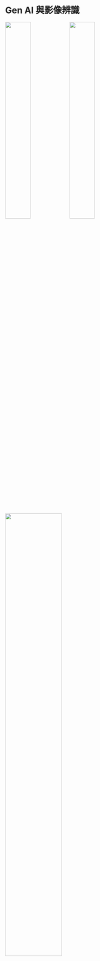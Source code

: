 <h1>Gen AI 與影像辨識</h1>

<img src="https://i.imgur.com/gWxBGNU.jpg" width="40%">
<img src="https://i.imgur.com/Dsh4UGk.jpg" width="40%">
<img src="https://i.imgur.com/yHShrZ1.png" width="60%">
<img src="https://i.imgur.com/rNokjZx.png" width="60%">
<img src="https://i.imgur.com/wpEw8Io.png" width="60%">
<img src="https://i.imgur.com/rxBbtB7.png" width="60%">
<img src="https://i.imgur.com/uHuxTEg.png" width="60%">
<img src="https://i.imgur.com/HhFa6Jl.png" width="60%">
<img src="https://i.imgur.com/1kKND2n.png" width="60%">
<code class="text">
import json
import boto3

s3_client = boto3.client('s3')
tt_client = boto3.client('textract')
ts_client = boto3.client('translate')

def lambda_handler(event, context):
    
    # 需改為自己的 bucket_name 和 file_name
    bucket_name = "<bucket_name>"
    file_name = "HandsOn1_os.png"
    
    result = ""
    result_file_name = 'result.txt'
    
    # 要求 textract 偵測圖片中的文字
    tt_response = tt_client.detect_document_text(
        Document = { 
          'S3Object': {
                'Bucket': bucket_name,
                'Name': file_name
            }
      }
    )
    
    # 處理 textract 回傳的內容
    for item in tt_response['Blocks']:
        if item['BlockType'] == 'LINE':
            result += item['Text'] + ' '
    print('\n\n---文字偵測結果---\n' + result)
    
    # 要求 translate 翻譯文字
    ts_response = ts_client.translate_text(
        Text = result,
        SourceLanguageCode = 'en',
        TargetLanguageCode = 'zh-TW'
    )
    
    # 處理 Translate 回傳結果
    result += ts_response['TranslatedText']
    print('\n\n---文字翻譯結果---\n' + ts_response['TranslatedText'])
    
    # 將結果以文檔形式存入 s3
    s3_client.put_object(
        Body = result,
        Bucket = bucket_name,
        Key = result_file_name,
        ContentType=' text/plain;charset=utf-8'
    )
</code>
<img src="https://i.imgur.com/lTp0fCq.png" width="60%">
<img src="https://i.imgur.com/xkup43g.png" width="60%">
<img src="https://i.imgur.com/aZqSMLs.png" width="60%">
<img src="https://i.imgur.com/Fzyzhh8.png" width="60%">
<img src="https://i.imgur.com/nEBf6GF.png" width="60%">
<img src="https://i.imgur.com/RGXEPbC.png" width="60%">
<img src="https://i.imgur.com/JSsjv4e.png" width="60%">
<img src="https://i.imgur.com/zCGRAZ0.png" width="60%">
<img src="https://i.imgur.com/nuczKAO.png" width="60%">
<img src="https://i.imgur.com/bUGalPA.png" width="60%">
<img src="https://i.imgur.com/yYByAhH.png" width="60%">
<img src="https://i.imgur.com/rSiCvAq.png" width="60%">
<img src="https://i.imgur.com/9ymCdKM.png" width="60%">
<img src="https://i.imgur.com/xpMBeqA.png" width="60%">
<img src="https://i.imgur.com/6aTNsZl.png" width="60%">
<img src="https://i.imgur.com/hVFqC3f.png" width="60%">
<img src="https://i.imgur.com/OQcHmBG.png" width="60%">
<img src="https://i.imgur.com/lqmLNrp.png" width="60%">
<img src="https://i.imgur.com/lSa6o7L.png" width="60%">
<img src="https://i.imgur.com/lSa6o7L.png" width="60%">
<img src="https://i.imgur.com/IQTXJQt.png" width="60%">
<img src="https://i.imgur.com/A5bpZS2.png" width="60%">
<img src="https://i.imgur.com/PspNcTQ.png" width="60%">
<img src="https://i.imgur.com/LYOXhV7.png" width="60%">
<img src="https://i.imgur.com/efLqqbS.png" width="60%">
<img src="https://i.imgur.com/ckA2FnQ.png" width="60%">
<img src="https://i.imgur.com/ewsHZkX.jpg" width="40%">
<img src="https://i.imgur.com/iK6V4wp.jpg" width="40%">
